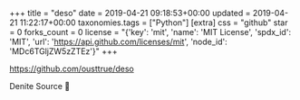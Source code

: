 +++
title = "deso"
date = 2019-04-21 09:18:53+00:00
updated = 2019-04-21 11:22:17+00:00
taxonomies.tags = ["Python"]
[extra]
css = "github"
star = 0
forks_count = 0
license = "{'key': 'mit', 'name': 'MIT License', 'spdx_id': 'MIT', 'url': 'https://api.github.com/licenses/mit', 'node_id': 'MDc6TGljZW5zZTEz'}"
+++

<https://github.com/ousttrue/deso>

Denite Source 🦑
